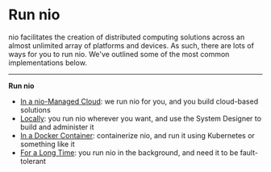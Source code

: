 # Run nio

nio facilitates the creation of distributed computing solutions across an almost unlimited array of platforms and devices. As such, there are lots of ways for you to run nio. We've outlined some of the most common implementations below.

---
**Run nio**

* [In a nio-Managed Cloud](/running-nio/in-the-cloud.md): we run nio for you, and you build cloud-based solutions
* [Locally](/running-nio/locally.md): you run nio wherever you want, and use the System Designer to build and administer it
* [In a Docker Container](/running-nio/docker.md): containerize nio, and run it using Kubernetes or something like it
* [For a Long Time](/running-nio/long-running.md): you run nio in the background, and need it to be fault-tolerant

